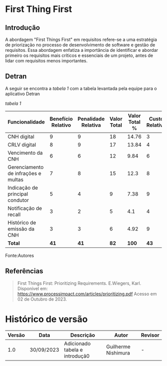 # First Thing First

## Introdução


A abordagem "First Things First" em requisitos refere-se a uma estratégia de priorização no processo de desenvolvimento de software e gestão de requisitos. Essa abordagem enfatiza a importância de identificar e abordar primeiro os requisitos mais críticos e essenciais de um projeto, antes de lidar com requisitos menos importantes.




## Detran

A seguir se encontra a *tabela 1*  com a tabela levantada pela equipe para o aplicativo Detran




*tabela 1*

| Funcionalidade                     | Benefício Relativo | Penalidade Relativa | Valor Total | Valor Total % | Custo Relativo | Custo Relativo % | Risco Relativo | Risco Relativo % | Prioridade  |
|------------------------------------|--------------------|----------------------|-------------|---------------|----------------|------------------|----------------|------------------|------------|
| CNH digital                        | 9                  | 9                   | 18          | 14.76         | 3              | 6.98             | 2              | 5.13             | 1.636363636 |
| CRLV digital                       | 8                  | 9                   | 17          | 13.84         | 4              | 9.30             | 4              | 10.26            | 0.860215054 |
| Vencimento da CNH                  | 6                  | 6                   | 12          | 9.84          | 6              | 13.95            | 5              | 17.95            | 0.705882353 |
| Gerenciamento de infrações e multas | 7                  | 8                   | 15          | 12.3          | 8              | 18.60            | 7              | 20.51            | 0.660377358 |
| Indicação de principal condutor    | 5                  | 4                   | 9           | 7.38          | 9              | 20.93            | 9              | 23.08            | 0.238095238 |
| Notificação de recall              | 3                  | 2                   | 5           | 4.1           | 4              | 9.30             | 4              | 12.82            | 0.222222222 |
| Histórico de emissão da CNH        | 3                  | 3                   | 6           | 4.92          | 9              | 20.93            | 8              | 23.08            | 0.195121951 |
| **Total**                          | **41**             | **41**              | **82**      | **100**       | **43**         | **100**          | **39**         | **100**          | **5.420289855** |

Fonte:Autores

## Referências
> First Things First: Prioritizing Requirements. E.Wiegers, Karl. Disponível em: https://www.processimpact.com/articles/prioritizing.pdf Acesso em 02 de Outubro de 2023. 

# Histórico de versão

| Versão | Data       | Descrição            | Autor              | Revisor             |
| ------ | ---------- | -------------------- | ------------------ | ------------------- |
| 1.0    | 30/09/2023 | Adicionado tabela e introduçã0 | Guilherme Nishimura |- |
